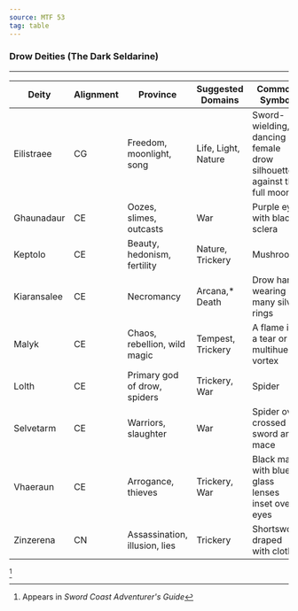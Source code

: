 ```yaml
---
source: MTF 53
tag: table
---
```


### Drow Deities (The Dark Seldarine)
---
|Deity|Alignment|Province|Suggested Domains|Common Symbol|
|---|---|------|----|------|
|Eilistraee|CG|Freedom, moonlight, song|Life, Light, Nature|Sword-wielding, dancing female drow silhouetted against the full moon|
|Ghaunadaur|CE|Oozes, slimes, outcasts|War|Purple eye with black sclera|
|Keptolo|CE|Beauty, hedonism, fertility|Nature, Trickery|Mushroom|
|Kiaransalee|CE|Necromancy|Arcana,*  Death|Drow hand wearing many silver rings|
|Malyk|CE|Chaos, rebellion, wild magic|Tempest, Trickery|A flame in a tear or a multihued vortex|
|Lolth|CE|Primary god of drow, spiders|Trickery, War|Spider|
|Selvetarm|CE|Warriors, slaughter|War|Spider over crossed sword and mace|
|Vhaeraun|CE|Arrogance, thieves|Trickery, War|Black mask with blue glass lenses inset over eyes|
|Zinzerena|CN|Assassination, illusion, lies|Trickery|Shortsword draped with cloth|
[^1] 

[^1]: Appears in _Sword Coast Adventurer's Guide_
